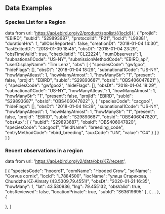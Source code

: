 ##  Data Examples
### Species List for a Region
data from   url: 'https://api.ebird.org/v2/product/spplist/{{locId}}',
{
  "projId": "EBIRD",
  "subId": "S29893687",
  "protocolId": "P21",
  "locId": "L99381",
  "durationHrs": 1,
  "allObsReported": false,
  "creationDt": "2018-01-04 14:30",
  "lastEditedDt": "2018-01-09 18:45",
  "obsDt": "2018-01-04 23:29",
  "obsTimeValid": true,
  "checklistId": "CL22224",
  "numObservers": 1,
  "subnational1Code": "US-NY",
  "submissionMethodCode": "EBIRD_api",
  "userDisplayName": "Tim Lenz",
  "obs": [
    {
      "speciesCode": "gwfgoo",
      "hideFlags": [],
      "obsDt": "2018-01-04 18:29",
      "subnational1Code": "US-NY",
      "howManyAtleast": 1,
      "howManyAtmost": 1,
      "howManyStr": "1",
      "present": false,
      "projId": "EBIRD",
      "subId": "S29893687",
      "obsId": "OBS406047821"
    },
    {
      "speciesCode": "gwfgoo2",
      "hideFlags": [],
      "obsDt": "2018-01-04 18:29",
      "subnational1Code": "US-NY",
      "howManyAtleast": 1,
      "howManyAtmost": 1,
      "howManyStr": "1",
      "present": false,
      "projId": "EBIRD",
      "subId": "S29893687",
      "obsId": "OBS406047822"
    },
    {
      "speciesCode": "cacgoo1",
      "hideFlags": [],
      "obsDt": "2018-01-04 18:29",
      "subnational1Code": "US-NY",
      "howManyAtleast": 1,
      "howManyAtmost": 1,
      "howManyStr": "1",
      "present": false,
      "projId": "EBIRD",
      "subId": "S29893687",
      "obsId": "OBS406047820",
      "obsAux": [
        {
          "subId": "S29893687",
          "obsId": "OBS406047820",
          "speciesCode": "cacgoo1",
          "fieldName": "breeding_code",
          "entryMethodCode": "ebird_breeding",
          "auxCode": "UN",
          "value": "C4"
        }
      ]
    }
  ]
}

### Recent observations in a region 
data from  url: 'https://api.ebird.org/v2/data/obs/KZ/recent',
 
[
  {
    "speciesCode": "hoocro1",
    "comName": "Hooded Crow",
    "sciName": "Corvus cornix",
    "locId": "L7884500",
    "locName": "улица Старикова, Chundzha KZ-Almaty (43.5309,79.4551)",
    "obsDt": "2020-01-21 16:35",
    "howMany": 1,
    "lat": 43.530936,
    "lng": 79.455132,
    "obsValid": true,
    "obsReviewed": false,
    "locationPrivate": true,
    "subId": "S63619695"
  },
  {
    ...
  },
  {

  },
]